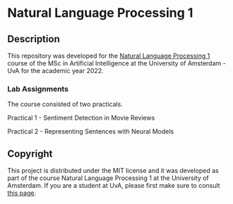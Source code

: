 # Natural Language Processing 1 

## Description
This repository was developed for the [Natural Language Processing 1](https://coursecatalogue.uva.nl/xmlpages/page/2022-2023-en/search-course/course/98824) course of the MSc in Artificial Intelligence at the University of Amsterdam - UvA for the academic year 2022.

### Lab Assignments

The course consisted of two practicals.

Practical 1 - Sentiment Detection in Movie Reviews

Practical 2 - Representing Sentences with Neural Models

## Copyright

This project is distributed under the MIT license and it was developed as part of the course Natural Language Processing 1 at the University of Amsterdam. If you are a student at UvA, please first make sure to consult [this page](https://student.uva.nl/en/topics/plagiarism-and-fraud).
